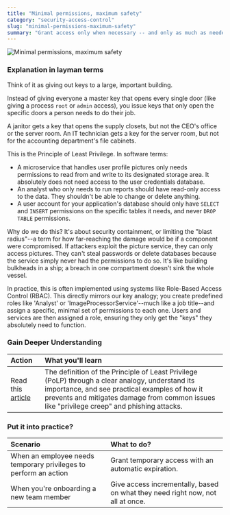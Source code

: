 ```yaml
---
title: "Minimal permissions, maximum safety"
category: "security-access-control"
slug: "minimal-permissions-maximum-safety"
summary: "Grant access only when necessary -- and only as much as needed."
---
```

![Minimal permissions, maximum safety](/principles/minimal-permissions-maximum-safety/comic.png)

### Explanation in layman terms

Think of it as giving out keys to a large, important building.

Instead of giving everyone a master key that opens every single door (like giving a process `root` or `admin` access), you issue keys that only open the specific doors a person needs to do their job.

A janitor gets a key that opens the supply closets, but not the CEO's office or the server room. An IT technician gets a key for the server room, but not for the accounting department's file cabinets.

This is the Principle of Least Privilege. In software terms:

-   A microservice that handles user profile pictures only needs permissions to read from and write to its designated storage area. It absolutely does not need access to the user credentials database.  
-   An analyst who only needs to run reports should have read-only access to the data. They shouldn't be able to change or delete anything.  
-   A user account for your application's database should only have `SELECT` and `INSERT` permissions on the specific tables it needs, and never `DROP TABLE` permissions.

Why do we do this? It's about security containment, or limiting the "blast radius"--a term for how far-reaching the damage would be if a component were compromised. If attackers exploit the picture service, they can only access pictures. They can't steal passwords or delete databases because the service simply never had the permissions to do so. It's like building bulkheads in a ship; a breach in one compartment doesn't sink the whole vessel.

In practice, this is often implemented using systems like Role-Based Access Control (RBAC). This directly mirrors our key analogy; you create predefined roles like 'Analyst' or 'ImageProcessorService'--much like a job title--and assign a specific, minimal set of permissions to each one. Users and services are then assigned a role, ensuring they only get the "keys" they absolutely need to function.

### Gain Deeper Understanding

| Action | What you'll learn |
| :---- | :---- |
| Read this [article](https://www.strongdm.com/blog/principle-of-least-privilege)  | The definition of the Principle of Least Privilege (PoLP) through a clear analogy, understand its importance, and see practical examples of how it prevents and mitigates damage from common issues like "privilege creep" and phishing attacks. |

### Put it into practice?

| Scenario | What to do? |
| :---- | :---- |
| When an employee needs temporary privileges to perform an action | Grant temporary access with an automatic expiration. |
| When you're onboarding a new team member | Give access incrementally, based on what they need right now, not all at once. |
